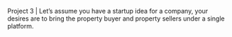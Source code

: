 Project 3 | Let’s assume you have a startup idea for a company, your desires are to bring the property
buyer and property sellers under a single platform. 
